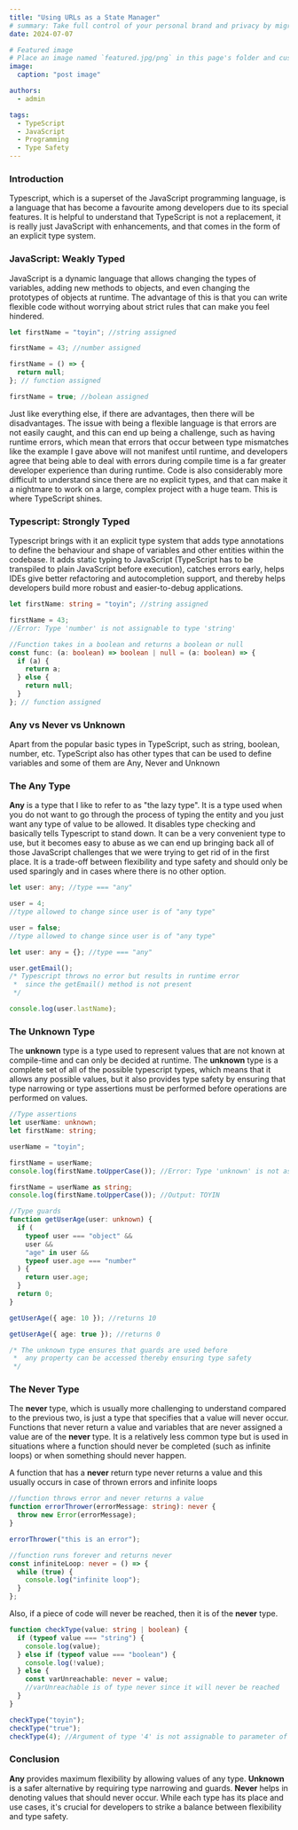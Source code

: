 ```yaml
---
title: "Using URLs as a State Manager"
# summary: Take full control of your personal brand and privacy by migrating away from the big tech platforms!
date: 2024-07-07

# Featured image
# Place an image named `featured.jpg/png` in this page's folder and customize its options here.
image:
  caption: "post image"

authors:
  - admin

tags:
  - TypeScript
  - JavaScript
  - Programming
  - Type Safety
---
```


### Introduction

Typescript, which is a superset of the JavaScript programming language, is a language that has become a favourite among developers due to its special features. It is helpful to understand that TypeScript is not a replacement, it is really just JavaScript with enhancements, and that comes in the form of an explicit type system.

### JavaScript: Weakly Typed

JavaScript is a dynamic language that allows changing the types of variables, adding new methods to objects, and even changing the prototypes of objects at runtime. The advantage of this is that you can write flexible code without worrying about strict rules that can make you feel hindered.

```javascript
let firstName = "toyin"; //string assigned

firstName = 43; //number assigned

firstName = () => {
  return null;
}; // function assigned

firstName = true; //bolean assigned
```

Just like everything else, if there are advantages, then there will be disadvantages. The issue with being a flexible language is that errors are not easily caught, and this can end up being a challenge, such as having runtime errors, which mean that errors that occur between type mismatches like the example I gave above will not manifest until runtime, and developers agree that being able to deal with errors during compile time is a far greater developer experience than during runtime. Code is also considerably more difficult to understand since there are no explicit types, and that can make it a nightmare to work on a large, complex project with a huge team. This is where TypeScript shines.

### Typescript: Strongly Typed

Typescript brings with it an explicit type system that adds type annotations to define the behaviour and shape of variables and other entities within the codebase. It adds static typing to JavaScript (TypeScript has to be transpiled to plain JavaScript before execution), catches errors early, helps IDEs give better refactoring and autocompletion support, and thereby helps developers build more robust and easier-to-debug applications.

```typescript
let firstName: string = "toyin"; //string assigned

firstName = 43;
//Error: Type 'number' is not assignable to type 'string'

//Function takes in a boolean and returns a boolean or null
const func: (a: boolean) => boolean | null = (a: boolean) => {
  if (a) {
    return a;
  } else {
    return null;
  }
}; // function assigned
```

### Any vs Never vs Unknown

Apart from the popular basic types in TypeScript, such as string, boolean, number, etc. TypeScript also has other types that can be used to define variables and some of them are Any, Never and Unknown

### The Any Type

**Any** is a type that I like to refer to as "the lazy type". It is a type used when you do not want to go through the process of typing the entity and you just want any type of value to be allowed. It disables type checking and basically tells Typescript to stand down. It can be a very convenient type to use, but it becomes easy to abuse as we can end up bringing back all of those JavaScript challenges that we were trying to get rid of in the first place. It is a trade-off between flexibility and type safety and should only be used sparingly and in cases where there is no other option.

```typescript
let user: any; //type === "any"

user = 4;
//type allowed to change since user is of "any type"

user = false;
//type allowed to change since user is of "any type"
```

```typescript
let user: any = {}; //type === "any"

user.getEmail();
/* Typescript throws no error but results in runtime error
 *  since the getEmail() method is not present
 */

console.log(user.lastName);
```

### The Unknown Type

The **unknown** type is a type used to represent values that are not known at compile-time and can only be decided at runtime. The **unknown** type is a complete set of all of the possible typescript types, which means that it allows any possible values, but it also provides type safety by ensuring that type narrowing or type assertions must be performed before operations are performed on values.

```typescript
//Type assertions
let userName: unknown;
let firstName: string;

userName = "toyin";

firstName = userName;
console.log(firstName.toUpperCase()); //Error: Type 'unknown' is not assignable to type 'string'

firstName = userName as string;
console.log(firstName.toUpperCase()); //Output: TOYIN
```

```typescript
//Type guards
function getUserAge(user: unknown) {
  if (
    typeof user === "object" &&
    user &&
    "age" in user &&
    typeof user.age === "number"
  ) {
    return user.age;
  }
  return 0;
}

getUserAge({ age: 10 }); //returns 10

getUserAge({ age: true }); //returns 0

/* The unknown type ensures that guards are used before
 *  any property can be accessed thereby ensuring type safety
 */
```

### The Never Type

The **never** type, which is usually more challenging to understand compared to the previous two, is just a type that specifies that a value will never occur. Functions that never return a value and variables that are never assigned a value are of the **never** type. It is a relatively less common type but is used in situations where a function should never be completed (such as infinite loops) or when something should never happen.

A function that has a **never** return type never returns a value and this usually occurs in case of thrown errors and infinite loops

```typescript
//function throws error and never returns a value
function errorThrower(errorMessage: string): never {
  throw new Error(errorMessage);
}

errorThrower("this is an error");

//function runs forever and returns never
const infiniteLoop: never = () => {
  while (true) {
    console.log("infinite loop");
  }
};
```

Also, if a piece of code will never be reached, then it is of the **never** type.

```typescript
function checkType(value: string | boolean) {
  if (typeof value === "string") {
    console.log(value);
  } else if (typeof value === "boolean") {
    console.log(!value);
  } else {
    const varUnreachable: never = value;
    //varUnreachable is of type never since it will never be reached
  }
}

checkType("toyin");
checkType("true");
checkType(4); //Argument of type '4' is not assignable to parameter of type 'string | boolean'
```

### Conclusion

**Any** provides maximum flexibility by allowing values of any type. **Unknown** is a safer alternative by requiring type narrowing and guards. **Never** helps in denoting values that should never occur. While each type has its place and use cases, it's crucial for developers to strike a balance between flexibility and type safety.
